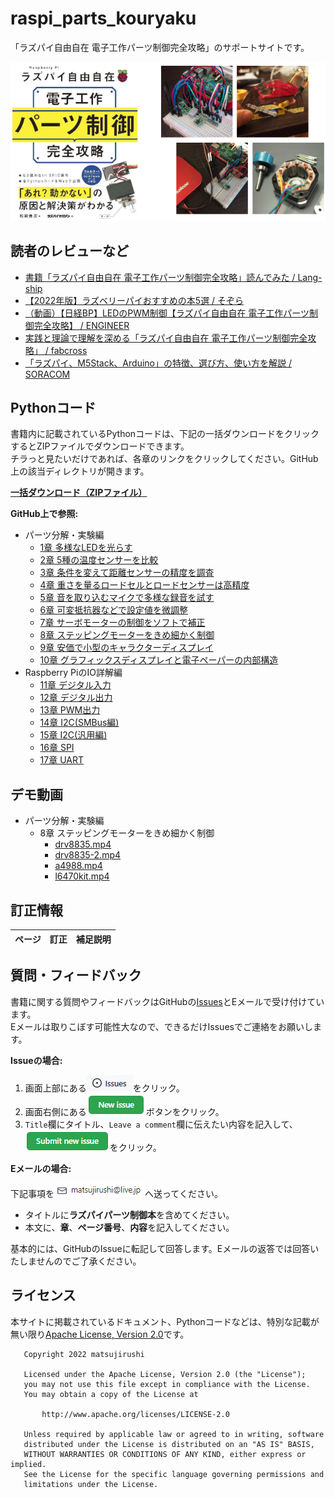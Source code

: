 ﻿# raspi_parts_kouryaku

「ラズパイ自由自在 電子工作パーツ制御完全攻略」のサポートサイトです。

<img src="media/1.png">

## 読者のレビューなど

* [書籍「ラズパイ自由自在 電子工作パーツ制御完全攻略」読んでみた / Lang-ship](https://lang-ship.com/blog/work/4296111914/)
* [【2022年版】ラズベリーパイおすすめの本5選 / そぞら](https://sozorablog.com/raspberrypi_book/)
* [（動画）【日経BP】LEDのPWM制御【ラズパイ自由自在 電子工作パーツ制御完全攻略】 / ENGINEER](https://youtu.be/LQ05ZXQ2hts)
* [実践と理論で理解を深める「ラズパイ自由自在 電子工作パーツ制御完全攻略」 / fabcross](https://fabcross.jp/news/2022/20220330_nikkeibp_hintbook.html)
* [「ラズパイ、M5Stack、Arduino」の特徴、選び方、使い方を解説 / SORACOM](https://blog.soracom.com/ja-jp/2022/04/06/soracom-device-meetup-8-report/)

## Pythonコード

書籍内に記載されているPythonコードは、下記の一括ダウンロードをクリックするとZIPファイルでダウンロードできます。  
チラっと見たいだけであれば、各章のリンクをクリックしてください。GitHub上の該当ディレクトリが開きます。

**[一括ダウンロード（ZIPファイル）](https://github.com/matsujirushi/raspi_parts_kouryaku/archive/refs/heads/master.zip)**

**GitHub上で参照:**

* パーツ分解・実験編
  * [1章 多様なLEDを光らす](python/01)
  * [2章 5種の温度センサーを比較](python/02)
  * [3章 条件を変えて距離センサーの精度を調査](python/03)
  * [4章 重さを量るロードセルとロードセンサーは高精度](python/04)
  * [5章 音を取り込むマイクで多様な録音を試す](python/05)
  * [6章 可変抵抗器などで設定値を微調整](python/06)
  * [7章 サーボモーターの制御をソフトで補正](python/07)
  * [8章 ステッピングモーターをきめ細かく制御](python/08)
  * [9章 安価で小型のキャラクターディスプレイ](python/09)
  * [10章 グラフィックスディスプレイと電子ペーパーの内部構造](python/10)
* Raspberry PiのIO詳解編
  * [11章 デジタル入力](python/11)
  * [12章 デジタル出力](python/12)
  * [13章 PWM出力](python/13)
  * [14章 I2C(SMBus編)](python/14)
  * [15章 I2C(汎用編)](python/15)
  * [16章 SPI](python/16)
  * [17章 UART](python/17)

## デモ動画

* パーツ分解・実験編
  * 8章 ステッピングモーターをきめ細かく制御
    * [drv8835.mp4](https://youtu.be/fRgU5spVdbM)
    * [drv8835-2.mp4](https://youtu.be/qHraBlnQ2mE)
    * [a4988.mp4](https://youtu.be/PEcUD3OVFoM)
    * [l6470kit.mp4](https://youtu.be/wRkT1fEBPMc)

## 訂正情報

|ページ|訂正|補足説明|
|:--|:--|:--|

## 質問・フィードバック

書籍に関する質問やフィードバックはGitHubの[Issues](https://github.com/matsujirushi/raspi_parts_kouryaku/issues)とEメールで受け付けています。  
Eメールは取りこぼす可能性大なので、できるだけIssuesでご連絡をお願いします。

**Issueの場合:**

1. 画面上部にある![2](media/2.png)をクリック。
2. 画面右側にある![File](media/3.png)ボタンをクリック。
3. `Title`欄にタイトル、`Leave a comment`欄に伝えたい内容を記入して、![4](media/4.png)をクリック。

**Eメールの場合:**

下記事項を![5](media/5.png)へ送ってください。

* タイトルに**ラズパイパーツ制御本**を含めてください。
* 本文に、**章**、**ページ番号**、**内容**を記入してください。

基本的には、GitHubのIssueに転記して回答します。Eメールの返答では回答いたしませんのでご了承ください。

## ライセンス

本サイトに掲載されているドキュメント、Pythonコードなどは、特別な記載が無い限り[Apache License, Version 2.0](LICENSE.txt)です。

```
   Copyright 2022 matsujirushi

   Licensed under the Apache License, Version 2.0 (the "License");
   you may not use this file except in compliance with the License.
   You may obtain a copy of the License at

       http://www.apache.org/licenses/LICENSE-2.0

   Unless required by applicable law or agreed to in writing, software
   distributed under the License is distributed on an "AS IS" BASIS,
   WITHOUT WARRANTIES OR CONDITIONS OF ANY KIND, either express or implied.
   See the License for the specific language governing permissions and
   limitations under the License.
```